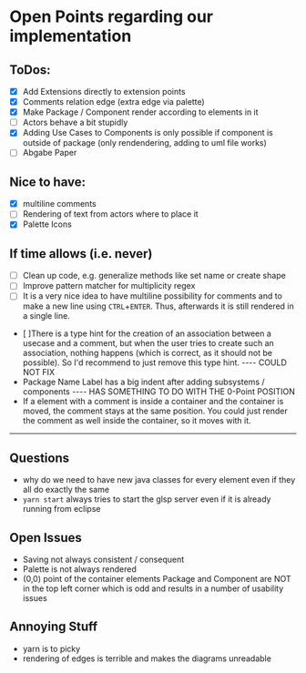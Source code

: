 # Open Points regarding our implementation

## ToDos:
- [x] Add Extensions directly to extension points
- [x] Comments relation edge (extra edge via palette)
- [x] Make Package / Component render according to elements in it
- [ ] Actors behave a bit stupidly
- [x] Adding Use Cases to Components is only possible if component is outside of package (only rendendering, adding to uml file works)
- [ ] Abgabe Paper

## Nice to have: 
- [x] multiline comments
- [ ] Rendering of text from actors where to place it
- [x] Palette Icons

## If time allows (i.e. never)
- [ ] Clean up code, e.g. generalize methods like set name or create shape
- [ ] Improve pattern matcher for multiplicity regex
- [ ] It is a very nice idea to have multiline possibility for comments and to make a new line using `CTRL`+`ENTER`. Thus, afterwards it is still rendered in a single line.
- [ ]There is a type hint for the creation of an association between a usecase and a comment, but when the user tries to create such an association, nothing happens (which is correct, as it should not be possible). So I'd recommend to just remove this type hint. ---- COULD NOT FIX
- Package Name Label has a big indent after adding subsystems / components ---- HAS SOMETHING TO DO WITH THE 0-Point POSITION
- If a element with a comment is inside a container and the container is moved, the comment stays at the same position. You could just render the comment as well inside the container, so it moves with it.

------------

## Questions
- why do we need to have new java classes for every element even if they all do exactly the same
- ```yarn start``` always tries to start the glsp server even if it is already running from eclipse

## Open Issues
- Saving not always consistent / consequent
- Palette is not always rendered
- (0,0) point of the container elements Package and Component are NOT in the top left corner which is odd and results in a number of usability issues

## Annoying Stuff

- yarn is to picky
- rendering of edges is terrible and makes the diagrams unreadable


